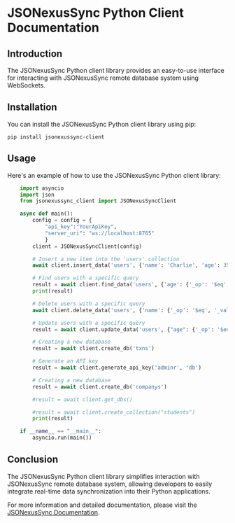 # JSONexusSync Python Client Documentation

## Introduction

The JSONexusSync Python client library provides an easy-to-use interface for interacting with JSONexusSync remote database system using WebSockets.

## Installation

You can install the JSONexusSync Python client library using pip:

    pip install jsonexussync-client

## Usage

Here's an example of how to use the JSONexusSync Python client library:

```python
    import asyncio
    import json
    from jsonexussync_client import JSONexusSyncClient

    async def main():
        config = config = {
            "api_key":"YourApiKey",
            "server_uri": "ws://localhost:8765"
            }
        client = JSONexusSyncClient(config)

        # Insert a new item into the 'users' collection
        await client.insert_data('users', {'name': 'Charlie', 'age': 35, 'email': 'charlie@example.com'})

        # Find users with a specific query
        result = await client.find_data('users', {'age': {'_op': '$eq', '_value': 35}})
        print(result)

        # Delete users with a specific query
        await client.delete_data('users', {'name': {'_op': '$eq', '_value': "Melissa Villarreal"}})

        # Update users with a specific query
        result = await client.update_data('users', {"age": {'_op': '$eq', '_value': 23}}, {"job": "Ethical Hacker"})

        # Creating a new database
        result = await client.create_db('txns')

        # Generate an API key
        result = await client.generate_api_key('adminr', 'db')

        # Creating a new database
        result = await client.create_db('companys')

        #result = await client.get_dbs()

        #result = await client.create_collection("students")
        print(result)

    if __name__ == "__main__":
        asyncio.run(main())
```
## Conclusion

The JSONexusSync Python client library simplifies interaction with JSONexusSync remote database system, allowing developers to easily integrate real-time data synchronization into their Python applications.

For more information and detailed documentation, please visit the [JSONexusSync Documentation](https://jsonexus.gitbook.io/jsonexussync/).
